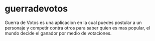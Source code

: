 guerradevotos
=============

Guerra de Votos es una aplicacion en la cual puedes postular a un personaje y competir contra otros para saber quien es mas popular, el mundo decide el ganador por medio de votaciones.
